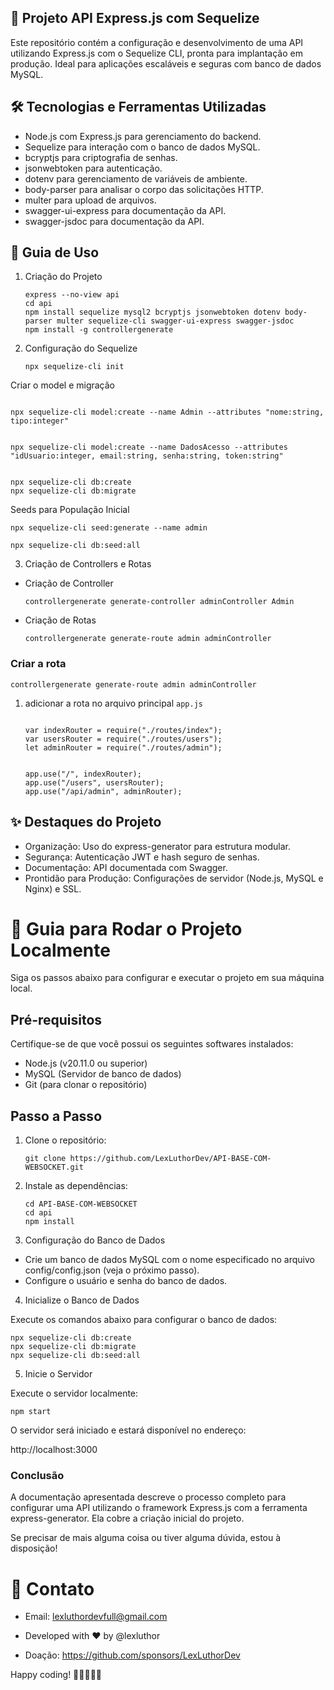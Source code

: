 ## 🚀 Projeto API Express.js com Sequelize

Este repositório contém a configuração e desenvolvimento de uma API utilizando Express.js com o Sequelize CLI, pronta para implantação em produção. Ideal para aplicações escaláveis e seguras com banco de dados MySQL.

## 🛠️ Tecnologias e Ferramentas Utilizadas

- Node.js com Express.js para gerenciamento do backend.
- Sequelize para interação com o banco de dados MySQL.
- bcryptjs para criptografia de senhas.
- jsonwebtoken para autenticação.
- dotenv para gerenciamento de variáveis de ambiente.
- body-parser para analisar o corpo das solicitações HTTP.
- multer para upload de arquivos.
- swagger-ui-express para documentação da API.
- swagger-jsdoc para documentação da API.

## 📖 Guia de Uso

1.  Criação do Projeto

    ```
    express --no-view api
    cd api
    npm install sequelize mysql2 bcryptjs jsonwebtoken dotenv body-parser multer sequelize-cli swagger-ui-express swagger-jsdoc
    npm install -g controllergenerate

    ```

2. Configuração do Sequelize

    ```
    npx sequelize-cli init
    ```

Criar o model e migração

```

npx sequelize-cli model:create --name Admin --attributes "nome:string, tipo:integer"


npx sequelize-cli model:create --name DadosAcesso --attributes "idUsuario:integer, email:string, senha:string, token:string"


npx sequelize-cli db:create
npx sequelize-cli db:migrate

```

Seeds para População Inicial

```
npx sequelize-cli seed:generate --name admin

npx sequelize-cli db:seed:all

```

3. Criação de Controllers e Rotas

- Criação de Controller

  ```
  controllergenerate generate-controller adminController Admin

  ```

- Criação de Rotas

    ```
    controllergenerate generate-route admin adminController

    ```

### Criar a rota

```
controllergenerate generate-route admin adminController

```

1.  adicionar a rota no arquivo principal `app.js`

    ```

    var indexRouter = require("./routes/index");
    var usersRouter = require("./routes/users");
    let adminRouter = require("./routes/admin");


    app.use("/", indexRouter);
    app.use("/users", usersRouter);
    app.use("/api/admin", adminRouter);
    ```

## ✨ Destaques do Projeto
 - Organização: Uso do express-generator para estrutura modular.
 - Segurança: Autenticação JWT e hash seguro de senhas.
 - Documentação: API documentada com Swagger.
 - Prontidão para Produção: Configurações de servidor (Node.js, MySQL e Nginx) e SSL.

 # 🚀 Guia para Rodar o Projeto Localmente

 Siga os passos abaixo para configurar e executar o projeto em sua máquina local.

## Pré-requisitos

Certifique-se de que você possui os seguintes softwares instalados:

- Node.js (v20.11.0 ou superior)
- MySQL (Servidor de banco de dados)
- Git (para clonar o repositório)

## Passo a Passo

1. Clone o repositório:

   ```
   git clone https://github.com/LexLuthorDev/API-BASE-COM-WEBSOCKET.git
   ```

2. Instale as dependências:

   ```
   cd API-BASE-COM-WEBSOCKET
   cd api
   npm install
   ```

3. Configuração do Banco de Dados
 - Crie um banco de dados MySQL com o nome especificado no arquivo config/config.json (veja o próximo passo).
 - Configure o usuário e senha do banco de dados.

4. Inicialize o Banco de Dados

Execute os comandos abaixo para configurar o banco de dados:

   ```
   npx sequelize-cli db:create
   npx sequelize-cli db:migrate
   npx sequelize-cli db:seed:all
   ```

5. Inicie o Servidor

Execute o servidor localmente:

   ```
   npm start
   ```
O servidor será iniciado e estará disponível no endereço:

   http://localhost:3000






### Conclusão

A documentação apresentada descreve o processo completo para configurar uma API utilizando o framework Express.js com a ferramenta express-generator. Ela cobre a criação inicial do projeto.

Se precisar de mais alguma coisa ou tiver alguma dúvida, estou à disposição!

# 📧 Contato

- Email: lexluthordevfull@gmail.com

- Developed with ❤️ by @lexluthor

- Doação: https://github.com/sponsors/LexLuthorDev

Happy coding! 👨🏻‍💻👩‍💻
